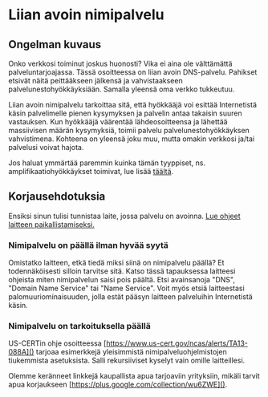 # Liian avoin nimipalvelu

## Ongelman kuvaus

Onko verkkosi toiminut joskus huonosti? Vika ei aina ole välttämättä palveluntarjoajassa. Tässä osoitteessa on liian avoin DNS-palvelu. Pahikset etsivät näitä peittääkseen jälkensä ja vahvistaakseen palvelunestohyökkäyksiään. Samalla yleensä oma verkko tukkeutuu.

Liian avoin nimipalvelu tarkoittaa sitä, että hyökkääjä voi esittää Internetistä käsin palvelimelle pienen kysymyksen ja palvelin antaa takaisin suuren vastauksen. Kun hyökkääjä väärentää lähdeosoitteensa ja lähettää massiivisen määrän kysymyksiä, toimii palvelu palvelunestohyökkäyksen vahvistimena. Kohteena on yleensä joku muu, mutta omakin verkkosi ja/tai palvelusi voivat hajota.

Jos haluat ymmärtää paremmin kuinka tämän tyyppiset, ns. amplifikaatiohyökkäykset toimivat, lue lisää [täältä](./categories.md#amplifikaatiohyokkaykset).

## Korjausehdotuksia

Ensiksi sinun tulisi tunnistaa laite, jossa palvelu on avoinna. [Lue ohjeet laitteen paikallistamiseksi.](./locate.md)

### Nimipalvelu on päällä ilman hyvää syytä

Omistatko laitteen, etkä tiedä miksi siinä on nimipalvelu päällä? Et todennäköisesti silloin tarvitse sitä. Katso tässä tapauksessa laitteesi ohjeista miten nimipalvelun saisi pois päältä. Etsi avainsanoja "DNS", "Domain Name Service" tai "Name Service". Voit myös etsiä laitteestasi palomuuriominaisuuden, jolla estät pääsyn laitteen palveluihin Internetistä käsin.

### Nimipalvelu on tarkoituksella päällä

US-CERTin ohje osoitteessa [https://www.us-cert.gov/ncas/alerts/TA13-088A]() tarjoaa esimerkkejä yleisimmistä nimipalveluohjelmistojen tiukemmista asetuksista. Salli rekursiiviset kyselyt vain omille laitteillesi.

Olemme keränneet linkkejä kaupallista apua tarjoaviin yrityksiin, mikäli tarvit apua korjaukseen [https://plus.google.com/collection/wu6ZWE]().
